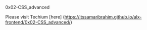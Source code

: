 0x02-CSS_advanced

Please visit Techium [here] (https://itssamaribrahim.github.io/alx-frontend/0x02-CSS_advanced/)